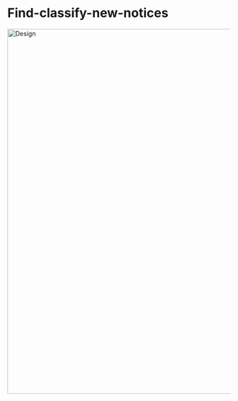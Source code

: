 # Find-classify-new-notices
<img width="824" alt="Design" src="https://user-images.githubusercontent.com/97786915/217268632-c31af937-2809-414c-bf7a-3b1dd8ec5c7f.png">
